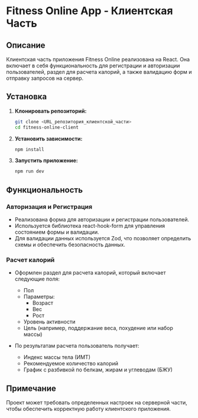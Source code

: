 # Fitness Online App - Клиентская Часть
## Описание
Клиентская часть приложения Fitness Online реализована на React. Она включает в себя функциональность для регистрации и авторизации пользователей, раздел для расчета калорий, а также валидацию форм и отправку запросов на сервер.
## Установкa
1. **Клонировать репозиторий:**
    ```bash
    git clone <URL_репозитория_клиентской_части>
    cd fitness-online-client
    ```
2. **Установить зависимости:**
    ```bash
    npm install
    ```
3. **Запустить приложение:**
    ```bash
    npm run dev
    ```
## Функциональность
### Авторизация и Регистрация
- Реализована форма для авторизации и регистрации пользователей.
- Используется библиотека react-hook-form для управления состоянием формы и валидации.
- Для валидации данных используется Zod, что позволяет определить схемы и обеспечить безопасность данных.
### Расчет калорий
- Оформлен раздел для расчета калорий, который включает следующие поля:
  - Пол
  - Параметры:
    - Возраст
    - Вес
    - Рост
  - Уровень активности
  - Цель (например, поддержание веса, похудение или набор массы)

- По результатам расчета пользователь получает:
  - Индекс массы тела (ИМТ)
  - Рекомендуемое количество калорий
  - График с разбивкой по белкам, жирам и углеводам (БЖУ)

## Примечание

Проект может требовать определенных настроек на серверной части, чтобы обеспечить корректную работу клиентского приложения.

